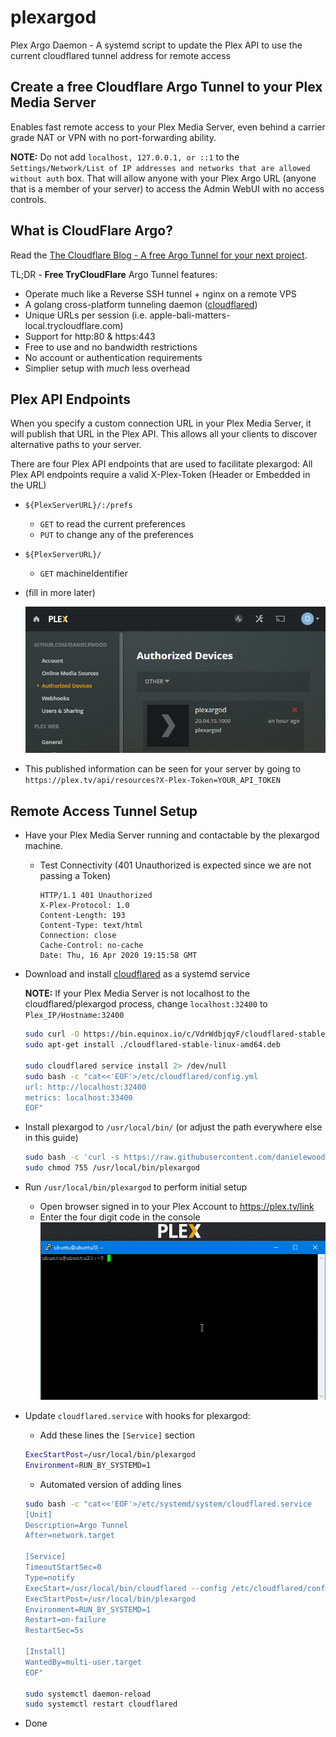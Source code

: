 # plexargod
Plex Argo Daemon - A systemd script to update the Plex API to use the current cloudflared tunnel address for remote access

## Create a **free** Cloudflare Argo Tunnel to your Plex Media Server

Enables fast remote access to your Plex Media Server, even behind a carrier grade NAT or VPN with no port-forwarding ability.

**NOTE:** Do not add `localhost, 127.0.0.1, or ::1` to the `Settings/Network/List of IP addresses and networks that are allowed without auth` box. That will allow anyone with your Plex Argo URL (anyone that is a member of your server) to access the Admin WebUI with no access controls.

## What is CloudFlare Argo?

Read the [The Cloudflare Blog - A free Argo Tunnel for your next project](https://blog.cloudflare.com/a-free-argo-tunnel-for-your-next-project/).

TL;DR - **Free TryCloudFlare** Argo Tunnel features:
 - Operate much like a Reverse SSH tunnel + nginx on a remote VPS
 - A golang cross-platform tunneling daemon ([cloudflared](https://developers.cloudflare.com/argo-tunnel/downloads/))
 - Unique URLs per session (i.e. apple-bali-matters-local.trycloudflare.com)
 - Support for http:80 & https:443
 - Free to use and no bandwidth restrictions
 - No account or authentication requirements
 - Simplier setup with _much_ less overhead

## Plex API Endpoints

When you specify a custom connection URL in your Plex Media Server, it will publish that URL in the Plex API. This allows all your clients to discover alternative paths to your server. 

There are four Plex API endpoints that are used to facilitate plexargod:
All Plex API endpoints require a valid X-Plex-Token (Header or Embedded in the URL)
 - `${PlexServerURL}/:/prefs`
   - `GET` to read the current preferences
   - `PUT` to change any of the preferences
 - `${PlexServerURL}/`
   - `GET` machineIdentifier

- (fill in more later)

    ![](plexargod-authorized-devices.png)

- This published information can be seen for your server by going to `https://plex.tv/api/resources?X-Plex-Token=YOUR_API_TOKEN`

## Remote Access Tunnel Setup

- Have your Plex Media Server running and contactable by the plexargod machine.
  - Test Connectivity (401 Unauthorized is expected since we are not passing a Token)
    ```ubuntu@ubuntu20:~$ curl -s -I localhost:32400
    HTTP/1.1 401 Unauthorized
    X-Plex-Protocol: 1.0
    Content-Length: 193
    Content-Type: text/html
    Connection: close
    Cache-Control: no-cache
    Date: Thu, 16 Apr 2020 19:15:58 GMT
    ```
- Download and install [cloudflared](https://developers.cloudflare.com/argo-tunnel/downloads/) as a systemd service
    
  **NOTE:** If your Plex Media Server is not localhost to the cloudflared/plexargod process, change `localhost:32400` to `Plex_IP/Hostname:32400`
  ```bash
  sudo curl -O https://bin.equinox.io/c/VdrWdbjqyF/cloudflared-stable-linux-amd64.deb
  sudo apt-get install ./cloudflared-stable-linux-amd64.deb
  
  sudo cloudflared service install 2> /dev/null
  sudo bash -c "cat<<'EOF'>/etc/cloudflared/config.yml
  url: http://localhost:32400
  metrics: localhost:33400
  EOF"
  ```
- Install plexargod to `/usr/local/bin/` (or adjust the path everywhere else in this guide)
  ```bash
  sudo bash -c 'curl -s https://raw.githubusercontent.com/danielewood/plexargod/ master/plexargod > /usr/local/bin/plexargod'
  sudo chmod 755 /usr/local/bin/plexargod
  ```

- Run `/usr/local/bin/plexargod` to perform initial setup
  - Open browser signed in to your Plex Account to https://plex.tv/link
  - Enter the four digit code in the console
  ![](plexargod-first-run.gif)

- Update `cloudflared.service` with hooks for plexargod:
  - Add these lines the `[Service]` section
  ```bash
  ExecStartPost=/usr/local/bin/plexargod
  Environment=RUN_BY_SYSTEMD=1
  ```
  - Automated version of adding lines
  ```bash
  sudo bash -c "cat<<'EOF'>/etc/systemd/system/cloudflared.service
  [Unit]
  Description=Argo Tunnel
  After=network.target
  
  [Service]
  TimeoutStartSec=0
  Type=notify
  ExecStart=/usr/local/bin/cloudflared --config /etc/cloudflared/config.yml --origincert /etc/cloudflared/cert.pem --no-autoupdate
  ExecStartPost=/usr/local/bin/plexargod
  Environment=RUN_BY_SYSTEMD=1
  Restart=on-failure
  RestartSec=5s
  
  [Install]
  WantedBy=multi-user.target
  EOF"
  
  sudo systemctl daemon-reload
  sudo systemctl restart cloudflared
  ```
- Done